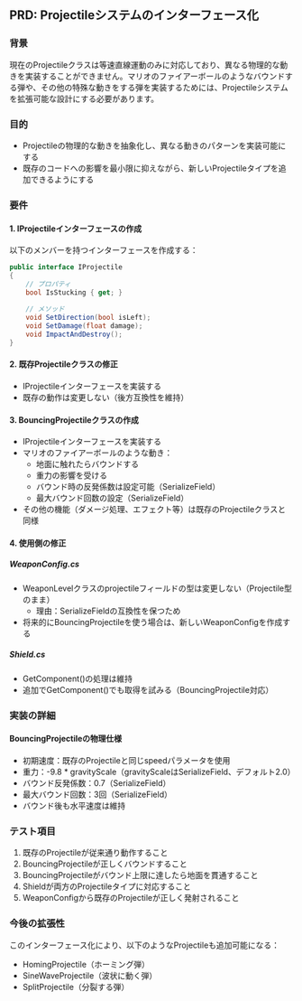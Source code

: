 ## PRD: Projectileシステムのインターフェース化

### 背景
現在のProjectileクラスは等速直線運動のみに対応しており、異なる物理的な動きを実装することができません。マリオのファイアーボールのようなバウンドする弾や、その他の特殊な動きをする弾を実装するためには、Projectileシステムを拡張可能な設計にする必要があります。

### 目的
- Projectileの物理的な動きを抽象化し、異なる動きのパターンを実装可能にする
- 既存のコードへの影響を最小限に抑えながら、新しいProjectileタイプを追加できるようにする

### 要件

#### 1. IProjectileインターフェースの作成
以下のメンバーを持つインターフェースを作成する：
```csharp
public interface IProjectile
{
    // プロパティ
    bool IsStucking { get; }
    
    // メソッド
    void SetDirection(bool isLeft);
    void SetDamage(float damage);
    void ImpactAndDestroy();
}
```

#### 2. 既存Projectileクラスの修正
- IProjectileインターフェースを実装する
- 既存の動作は変更しない（後方互換性を維持）

#### 3. BouncingProjectileクラスの作成
- IProjectileインターフェースを実装する
- マリオのファイアーボールのような動き：
  - 地面に触れたらバウンドする
  - 重力の影響を受ける
  - バウンド時の反発係数は設定可能（SerializeField）
  - 最大バウンド回数の設定（SerializeField）
- その他の機能（ダメージ処理、エフェクト等）は既存のProjectileクラスと同様

#### 4. 使用側の修正

##### WeaponConfig.cs
- WeaponLevelクラスのprojectileフィールドの型は変更しない（Projectile型のまま）
  - 理由：SerializeFieldの互換性を保つため
- 将来的にBouncingProjectileを使う場合は、新しいWeaponConfigを作成する

##### Shield.cs
- GetComponent<Projectile>()の処理は維持
- 追加でGetComponent<IProjectile>()でも取得を試みる（BouncingProjectile対応）

### 実装の詳細

#### BouncingProjectileの物理仕様
- 初期速度：既存のProjectileと同じspeedパラメータを使用
- 重力：-9.8 * gravityScale（gravityScaleはSerializeField、デフォルト2.0）
- バウンド反発係数：0.7（SerializeField）
- 最大バウンド回数：3回（SerializeField）
- バウンド後も水平速度は維持

### テスト項目
1. 既存のProjectileが従来通り動作すること
2. BouncingProjectileが正しくバウンドすること
3. BouncingProjectileがバウンド上限に達したら地面を貫通すること
4. Shieldが両方のProjectileタイプに対応すること
5. WeaponConfigから既存のProjectileが正しく発射されること

### 今後の拡張性
このインターフェース化により、以下のようなProjectileも追加可能になる：
- HomingProjectile（ホーミング弾）
- SineWaveProjectile（波状に動く弾）
- SplitProjectile（分裂する弾）